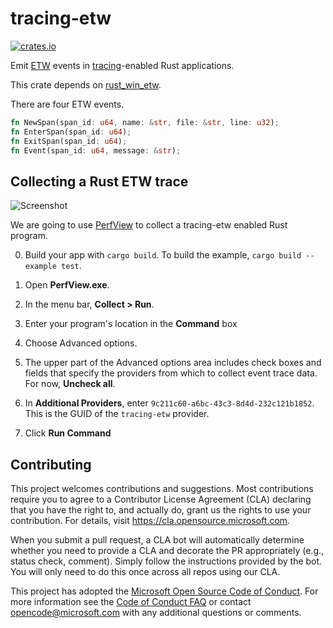 # tracing-etw

[![crates.io](https://img.shields.io/crates/v/tracing-etw.svg)](https://crates.io/crates/tracing-etw)

Emit [ETW](https://docs.microsoft.com/en-us/windows/win32/etw/about-event-tracing) events in [tracing](https://tracing.rs)-enabled Rust applications.

This crate depends on [rust_win_etw](https://github.com/microsoft/rust_win_etw).

There are four ETW events.
```rust
fn NewSpan(span_id: u64, name: &str, file: &str, line: u32);
fn EnterSpan(span_id: u64);
fn ExitSpan(span_id: u64);
fn Event(span_id: u64, message: &str);
```

## Collecting a Rust ETW trace

![Screenshot](https://raw.githubusercontent.com/microsoft/tracing-etw/main/imgs/screenshot.png)

We are going to use [PerfView](https://github.com/microsoft/perfview) to collect a tracing-etw enabled Rust program.

0. Build your app with `cargo build`. To build the example, `cargo build --example test`.

1. Open **PerfView.exe**.

2. In the menu bar, **Collect > Run**.

3. Enter your program's location in the **Command** box

4. Choose Advanced options.

5. The upper part of the Advanced options area includes check boxes and fields that specify the providers from which to collect event trace data. For now, **Uncheck all**.

6. In **Additional Providers**, enter `9c211c60-a6bc-43c3-8d4d-232c121b1852`. This is the GUID of the `tracing-etw` provider.

7. Click **Run Command**

## Contributing

This project welcomes contributions and suggestions.  Most contributions require you to agree to a
Contributor License Agreement (CLA) declaring that you have the right to, and actually do, grant us
the rights to use your contribution. For details, visit https://cla.opensource.microsoft.com.

When you submit a pull request, a CLA bot will automatically determine whether you need to provide
a CLA and decorate the PR appropriately (e.g., status check, comment). Simply follow the instructions
provided by the bot. You will only need to do this once across all repos using our CLA.

This project has adopted the [Microsoft Open Source Code of Conduct](https://opensource.microsoft.com/codeofconduct/).
For more information see the [Code of Conduct FAQ](https://opensource.microsoft.com/codeofconduct/faq/) or
contact [opencode@microsoft.com](mailto:opencode@microsoft.com) with any additional questions or comments.
